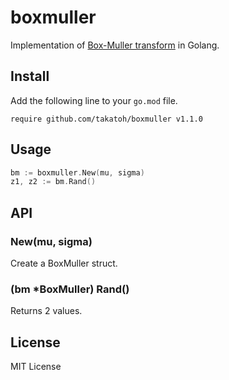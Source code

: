# boxmuller

Implementation of [Box-Muller transform](https://en.wikipedia.org/wiki/Box%E2%80%93Muller_transform) in Golang.

## Install

Add the following line to your `go.mod` file.

```
require github.com/takatoh/boxmuller v1.1.0
```

## Usage

```go
bm := boxmuller.New(mu, sigma)
z1, z2 := bm.Rand()
```

## API

### New(mu, sigma)

Create a BoxMuller struct.

### (bm *BoxMuller) Rand()

Returns 2 values.

## License

MIT License
